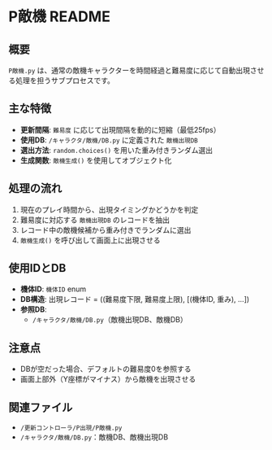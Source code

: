 # P敵機 README

## 概要
`P敵機.py` は、通常の敵機キャラクターを時間経過と難易度に応じて自動出現させる処理を担うサブプロセスです。

## 主な特徴
- **更新間隔**: `難易度` に応じて出現間隔を動的に短縮（最低25fps）
- **使用DB**: `/キャラクタ/敵機/DB.py` に定義された `敵機出現DB`
- **選出方法**: `random.choices()` を用いた重み付きランダム選出
- **生成関数**: `敵機生成()` を使用してオブジェクト化

## 処理の流れ
1. 現在のプレイ時間から、出現タイミングかどうかを判定
2. 難易度に対応する `敵機出現DB` のレコードを抽出
3. レコード中の敵機候補から重み付きでランダムに選出
4. `敵機生成()` を呼び出して画面上に出現させる

## 使用IDとDB
- **機体ID**: `機体ID` enum
- **DB構造**: 出現レコード = ((難易度下限, 難易度上限), [(機体ID, 重み), ...])
- **参照DB**:
  - `/キャラクタ/敵機/DB.py`（敵機出現DB、敵機DB）

## 注意点
- DBが空だった場合、デフォルトの難易度0を参照する
- 画面上部外（Y座標がマイナス）から敵機を出現させる

## 関連ファイル
- `/更新コントローラ/P出現/P敵機.py`
- `/キャラクタ/敵機/DB.py`：敵機DB、敵機出現DB
